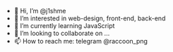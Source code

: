 - 👋 Hi, I’m @j1shme
- 👀 I’m interested in web-design, front-end, back-end
- 🌱 I’m currently learning JavaScript
- 💞️ I’m looking to collaborate on ...
- 📫 How to reach me: telegram @raccoon_png

<!---
j1shme/j1shme is a ✨ special ✨ repository because its `README.md` (this file) appears on your GitHub profile.
You can click the Preview link to take a look at your changes.
--->
